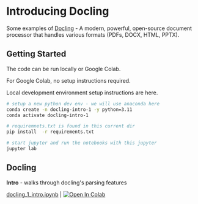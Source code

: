 # Introducing Docling

Some examples of [Docling](https://github.com/DS4SD/docling) -  A modern, powerful, open-source document processor that handles various formats (PDFs, DOCX, HTML, PPTX).   

## Getting Started

The code can be run locally or Google Colab.

For Google Colab, no setup instructions required.

Local development environment setup instructions are here.

```bash
# setup a new python dev env - we will use anaconda here
conda create -n docling-intro-1 -y python=3.11
conda activate docling-intro-1

# requiremnets.txt is found in this current dir
pip install  -r requirements.txt

# start jupyter and run the notebooks with this jupyter
jupyter lab
```

## Docling

**Intro**  -  walks through docling's parsing features

[docling_1_intro.ipynb](docling_1_intro.ipynb) |  [![Open In Colab](https://colab.research.google.com/assets/colab-badge.svg)](https://colab.research.google.com/github/sujee/data-prep-kit-examples/blob/main/docling/docling_1_intro.ipynb)

